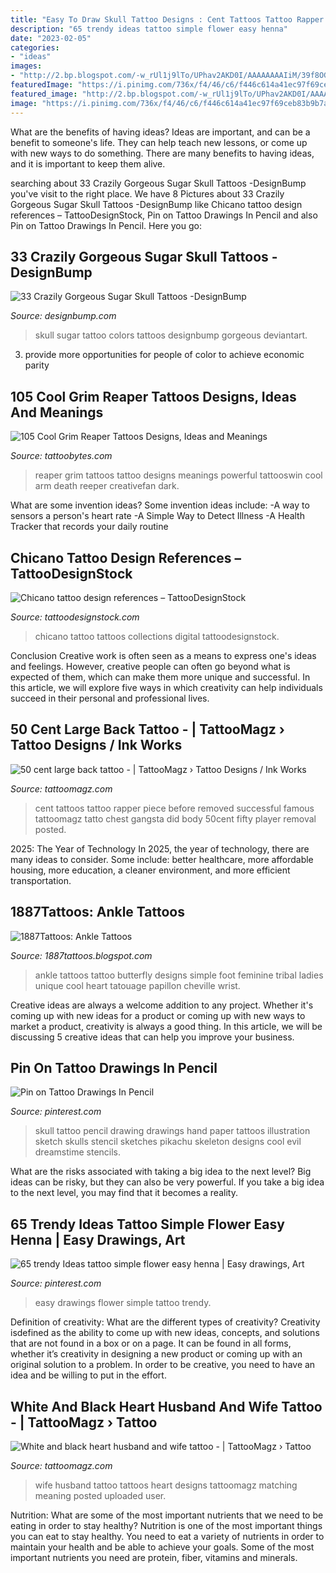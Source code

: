 ```yaml
---
title: "Easy To Draw Skull Tattoo Designs : Cent Tattoos Tattoo Rapper Piece Before Removed Successful Famous Tattoomagz Tatto Chest Gangsta Did Body 50cent Fifty Player Removal Posted"
description: "65 trendy ideas tattoo simple flower easy henna"
date: "2023-02-05"
categories:
- "ideas"
images:
- "http://2.bp.blogspot.com/-w_rUl1j9lTo/UPhav2AKD0I/AAAAAAAAIiM/39f8OGzK17E/s1600/Butterfly-Tattoo-Design-for-Teens-Ankle.jpg"
featuredImage: "https://i.pinimg.com/736x/f4/46/c6/f446c614a41ec97f69ceb83b9b7ac8e6--drawings-of-tattoos-art-tattoos.jpg"
featured_image: "http://2.bp.blogspot.com/-w_rUl1j9lTo/UPhav2AKD0I/AAAAAAAAIiM/39f8OGzK17E/s1600/Butterfly-Tattoo-Design-for-Teens-Ankle.jpg"
image: "https://i.pinimg.com/736x/f4/46/c6/f446c614a41ec97f69ceb83b9b7ac8e6--drawings-of-tattoos-art-tattoos.jpg"
---
```



What are the benefits of having ideas?
Ideas are important, and can be a benefit to someone's life. They can help teach new lessons, or come up with new ways to do something. There are many benefits to having ideas, and it is important to keep them alive.

	

		
searching about 33 Crazily Gorgeous Sugar Skull Tattoos -DesignBump you've visit to the right place. We have 8 Pictures about 33 Crazily Gorgeous Sugar Skull Tattoos -DesignBump like Chicano tattoo design references – TattooDesignStock, Pin on Tattoo Drawings In Pencil and also Pin on Tattoo Drawings In Pencil. Here you go:
		
    
## 33 Crazily Gorgeous Sugar Skull Tattoos -DesignBump

<img loading=lazy src="https://designbump.com/wp-content/uploads/2015/07/Sugar-Skull-Tattoo-images.jpg" onerror="this.onerror=null;this.src='https://tse2.mm.bing.net/th?id=OIP.8SMbs98cDdGj9rEWxtDR8AHaEO&amp;pid=15.1';" alt="33 Crazily Gorgeous Sugar Skull Tattoos -DesignBump">

_Source: designbump.com_

>skull sugar tattoo colors tattoos designbump gorgeous deviantart. 

	

3. provide more opportunities for people of color to achieve economic parity

    
## 105 Cool Grim Reaper Tattoos Designs, Ideas And Meanings

<img loading=lazy src="https://www.tattoobytes.com/wp-content/uploads/2016/12/The-Grim-Reaper-Tattoo-on-Arm.jpg" onerror="this.onerror=null;this.src='https://tse4.mm.bing.net/th?id=OIP.WHonh5jfaYvZuZQgiHSjpwHaJ4&amp;pid=15.1';" alt="105 Cool Grim Reaper Tattoos Designs, Ideas and Meanings">

_Source: tattoobytes.com_

>reaper grim tattoos tattoo designs meanings powerful tattooswin cool arm death reeper creativefan dark. 

	

What are some invention ideas?
Some invention ideas include:
-A way to sensors a person's heart rate 
-A Simple Way to Detect Illness 
-A Health Tracker that records your daily routine

    
## Chicano Tattoo Design References – TattooDesignStock

<img loading=lazy src="https://cdn.shopify.com/s/files/1/0094/6080/9786/collections/EYESSERIE2_1200x1200.png?v=1559939128" onerror="this.onerror=null;this.src='https://tse1.mm.bing.net/th?id=OIP.h-v6cB0GyD_92ACC3H4dvAHaKe&amp;pid=15.1';" alt="Chicano tattoo design references – TattooDesignStock">

_Source: tattoodesignstock.com_

>chicano tattoo tattoos collections digital tattoodesignstock. 

	

Conclusion
Creative work is often seen as a means to express one's ideas and feelings. However, creative people can often go beyond what is expected of them, which can make them more unique and successful. In this article, we will explore five ways in which creativity can help individuals succeed in their personal and professional lives.

    
## 50 Cent Large Back Tattoo - | TattooMagz › Tattoo Designs / Ink Works

<img loading=lazy src="https://tattoomagz.com/wp-content/uploads/Tattoos/tattoo/50-cent-large-back-tattoo-664x900.jpg" onerror="this.onerror=null;this.src='https://tse2.mm.bing.net/th?id=OIP.pQ9mFH7-uEbzyaQzXG4l2gHaKC&amp;pid=15.1';" alt="50 cent large back tattoo - | TattooMagz › Tattoo Designs / Ink Works">

_Source: tattoomagz.com_

>cent tattoos tattoo rapper piece before removed successful famous tattoomagz tatto chest gangsta did body 50cent fifty player removal posted. 

	

2025: The Year of Technology
In 2025, the year of technology, there are many ideas to consider. Some include: better healthcare, more affordable housing, more education, a cleaner environment, and more efficient transportation.

    
## 1887Tattoos: Ankle Tattoos

<img loading=lazy src="http://2.bp.blogspot.com/-w_rUl1j9lTo/UPhav2AKD0I/AAAAAAAAIiM/39f8OGzK17E/s1600/Butterfly-Tattoo-Design-for-Teens-Ankle.jpg" onerror="this.onerror=null;this.src='https://tse1.mm.bing.net/th?id=OIP.M1ADQ2iBSYYN-M5dEM3PiwHaJ3&amp;pid=15.1';" alt="1887Tattoos: Ankle Tattoos">

_Source: 1887tattoos.blogspot.com_

>ankle tattoos tattoo butterfly designs simple foot feminine tribal ladies unique cool heart tatouage papillon cheville wrist. 

	

Creative ideas are always a welcome addition to any project. Whether it's coming up with new ideas for a product or coming up with new ways to market a product, creativity is always a good thing. In this article, we will be discussing 5 creative ideas that can help you improve your business.

    
## Pin On Tattoo Drawings In Pencil

<img loading=lazy src="https://i.pinimg.com/736x/f4/46/c6/f446c614a41ec97f69ceb83b9b7ac8e6--drawings-of-tattoos-art-tattoos.jpg" onerror="this.onerror=null;this.src='https://tse4.mm.bing.net/th?id=OIP.EYX2UJyogorkO5N7GlR8PwHaKK&amp;pid=15.1';" alt="Pin on Tattoo Drawings In Pencil">

_Source: pinterest.com_

>skull tattoo pencil drawing drawings hand paper tattoos illustration sketch skulls stencil sketches pikachu skeleton designs cool evil dreamstime stencils. 

	

What are the risks associated with taking a big idea to the next level?
Big ideas can be risky, but they can also be very powerful. If you take a big idea to the next level, you may find that it becomes a reality.

    
## 65 Trendy Ideas Tattoo Simple Flower Easy Henna | Easy Drawings, Art

<img loading=lazy src="https://i.pinimg.com/736x/6a/26/dc/6a26dc04030418b3010b507cfbd96157.jpg" onerror="this.onerror=null;this.src='https://tse1.mm.bing.net/th?id=OIP.dgL9de0AQZQK4eR6tUTe3wAAAA&amp;pid=15.1';" alt="65 trendy Ideas tattoo simple flower easy henna | Easy drawings, Art">

_Source: pinterest.com_

>easy drawings flower simple tattoo trendy. 

	

Definition of creativity: What are the different types of creativity?
Creativity isdefined as the ability to come up with new ideas, concepts, and solutions that are not found in a box or on a page. It can be found in all forms, whether it’s creativity in designing a new product or coming up with an original solution to a problem. In order to be creative, you need to have an idea and be willing to put in the effort.

    
## White And Black Heart Husband And Wife Tattoo - | TattooMagz › Tattoo

<img loading=lazy src="https://tattoomagz.com/wp-content/uploads/Tattoos/tattoo/White-and-black-heart-husband-and-wife-tattoo.jpg" onerror="this.onerror=null;this.src='https://tse2.mm.bing.net/th?id=OIP.KtRGCZcyL94SkB1mApfLcgHaJ3&amp;pid=15.1';" alt="White and black heart husband and wife tattoo - | TattooMagz › Tattoo">

_Source: tattoomagz.com_

>wife husband tattoo tattoos heart designs tattoomagz matching meaning posted uploaded user. 

	

Nutrition: What are some of the most important nutrients that we need to be eating in order to stay healthy?
Nutrition is one of the most important things you can eat to stay healthy. You need to eat a variety of nutrients in order to maintain your health and be able to achieve your goals. Some of the most important nutrients you need are protein, fiber, vitamins and minerals.

